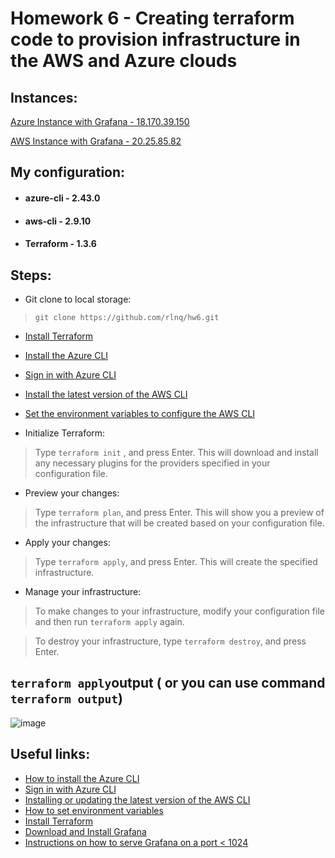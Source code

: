 # Homework 6 - Creating terraform code to provision infrastructure in the AWS and Azure clouds

## Instances:

[Azure Instance with Grafana - 18.170.39.150](http://18.170.39.150)

[AWS Instance with Grafana - 20.25.85.82](http://20.25.85.82/)

## My configuration:

* #### azure-cli - 2.43.0
* #### aws-cli - 2.9.10
* #### Terraform - 1.3.6

## Steps: 

* Git clone to local storage:

> `git clone https://github.com/rlnq/hw6.git`

* [Install Terraform](https://developer.hashicorp.com/terraform/downloads?product_intent=terraform)

* [Install the Azure CLI](https://learn.microsoft.com/en-us/cli/azure/install-azure-cli)
* [Sign in with Azure CLI](https://learn.microsoft.com/en-us/cli/azure/authenticate-azure-cli)

* [Install the latest version of the AWS CLI](https://docs.aws.amazon.com/cli/latest/userguide/getting-started-install.html)
* [Set the environment variables to configure the AWS CLI](https://docs.aws.amazon.com/cli/latest/userguide/cli-configure-envvars.html)

* Initialize Terraform:

 > Type `terraform init` , and press Enter. This will download and install any necessary plugins for the providers specified in your configuration file.
 
* Preview your changes:

> Type `terraform plan`, and press Enter. This will show you a preview of the infrastructure that will be created based on your configuration file.

* Apply your changes:

> Type `terraform apply`, and press Enter. This will create the specified infrastructure.

* Manage your infrastructure:

> To make changes to your infrastructure, modify your configuration file and then run `terraform apply` again.

> To destroy your infrastructure, type `terraform destroy`, and press Enter.


## `terraform apply`output ( or you can use command `terraform output`)

![image](https://user-images.githubusercontent.com/117667360/210153686-83dcfc8f-c7bf-48af-a54c-dc2da83d62ba.png)


## Useful links: 

* [How to install the Azure CLI](https://learn.microsoft.com/en-us/cli/azure/install-azure-cli)
* [Sign in with Azure CLI](https://learn.microsoft.com/en-us/cli/azure/authenticate-azure-cli)
* [Installing or updating the latest version of the AWS CLI](https://docs.aws.amazon.com/cli/latest/userguide/getting-started-install.html)
* [How to set environment variables](https://docs.aws.amazon.com/cli/latest/userguide/cli-configure-envvars.html)
* [Install Terraform](https://developer.hashicorp.com/terraform/downloads?product_intent=terraform)
* [Download and Install Grafana](https://grafana.com/grafana/download)
* [Instructions on how to serve Grafana on a port < 1024](https://grafana.com/docs/grafana/v8.5/installation/debian/#2-start-the-server)
